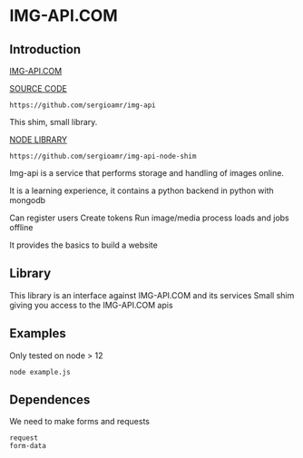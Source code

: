 # IMG-API.COM

## Introduction

[IMG-API.COM](https://img-api.com)

[SOURCE CODE](https://github.com/sergioamr/img-api)

```
https://github.com/sergioamr/img-api
```

This shim, small library.

[NODE LIBRARY](https://github.com/sergioamr/img-api-node-shim)

```
https://github.com/sergioamr/img-api-node-shim
```

Img-api is a service that performs storage and handling of images online.

It is a learning experience, it contains a python backend in python with mongodb

Can register users
Create tokens
Run image/media process loads and jobs offline

It provides the basics to build a website

## Library

This library is an interface against IMG-API.COM and its services
Small shim giving you access to the IMG-API.COM apis

## Examples

Only tested on node > 12

```
node example.js
```

## Dependences

We need to make forms and requests
```
request
form-data
```